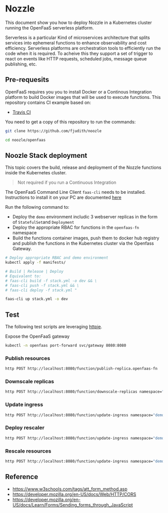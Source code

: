 # Nozzle

This document show you how to deploy Nozzle in a Kubernetes cluster running the OpenFaaS serverless platform.

Serverless is a particular Kind of microservices architecture that splits services into ephemeral functions to enhance observability and cost efficiency.
Serverless platforms are orchestration tools to efficiently run the code when it is required. To acheive this they support a set of trigger to react on events like HTTP requests, scheduled jobs, message queue publishing, etc.


## Pre-requesits

OpenFaaS requires you you to install Docker or a Continous Integration platform to build Docker images that will be used to execute functions.
This repository contains CI example based on:

* [Travis CI](https://travis-ci.org)

You need to get a copy of this repository to run the commands:

```bash
git clone https://github.com/fjudith/noozle

cd noozle/openfaas
```

## Noozle Stack deployment

This topic covers the build, release and deployment of the Nozzle functions inside the Kubernetes cluster.

> Not required if you run a Continuous Integration

The OpenFaaS Command Line Client `faas-cli` needs to be installed.
Instructions to install it on your PC are documented [here](https://docs.openfaas.com/cli/install/)

Run the following command to:

* Deploy the `demo` environment includic 3 webserver replicas in the form of `StatefulSet`and `Deployment`
* Deploy the appropriate RBAC for functions in the `openfaas-fn` namespace
* Build the functions container images, push them to docker hub registry and publish the functions in the Kubernetes cluster via the Openfass Gateway.

```bash
# Deploy appropriate RBAC and demo environment
kubectl apply -f manifests/

# Build | Release | Deploy
# Equivalent to:
# faas-cli build -f stack.yml -o dev && \
# faas-cli push -f stack.yml && \
# faas-cli deploy -f stack.yml "

faas-cli up stack.yml -o dev
```

## Test

The following test scripts are leveraging [httpie](httpie.org).

Expose the OpenFaaS gateway

```bash
kubectl -n openfaas port-forward svc/gateway 8080:8080
```

### Publish resources

```bash
http POST http://localhost:8080/function/publish-replica.openfaas-fn
```

### Downscale replicas

```bash
http POST http://localhost:8080/function/downscale-replicas namespace="demo" name="web" kind="statefulset" replicas="3" labels='{"app": "nginx", "type": "statefulset"}'
```

### Update ingress

```bash
http POST http://localhost:8080/function/update-ingress namespace="demo" name="web" kind="statefulset" replicas="3" labels='{"app": "nginx", "type": "statefulset"}'
```

### Deploy rescaler

```bash
http POST http://localhost:8080/function/update-ingress namespace="demo" name="nginx-sts" rules='[{"host": "demo-sts.example.com", "http": {"paths": [{"backend": {"serviceName": "frontend", "servicePort": 80}, "path": "/"}]}}]'
```

### Rescale resources

```bash
http POST http://localhost:8080/function/update-ingress namespace="demo" name="nginx-sts"
```

## Reference

* <https://www.w3schools.com/tags/att_form_method.asp>
* <https://developer.mozilla.org/en-US/docs/Web/HTTP/CORS>
* <https://developer.mozilla.org/en-US/docs/Learn/Forms/Sending_forms_through_JavaScript>